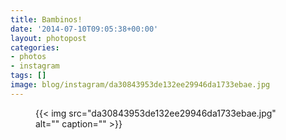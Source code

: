 ```yaml
---
title: Bambinos!
date: '2014-07-10T09:05:38+00:00'
layout: photopost
categories:
- photos
- instagram
tags: []
image: blog/instagram/da30843953de132ee29946da1733ebae.jpg
---
```


<figure class="photo photo--square">
  {{< img src="da30843953de132ee29946da1733ebae.jpg" alt="" caption="" >}}

</figure>



